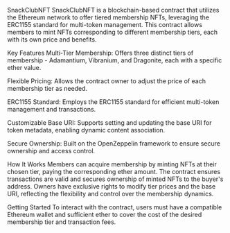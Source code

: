SnackClubNFT SnackClubNFT is a blockchain-based contract that utilizes the Ethereum network to offer tiered membership NFTs, leveraging the ERC1155 standard for multi-token management. This contract allows members to mint NFTs corresponding to different membership tiers, each with its own price and benefits.

Key Features Multi-Tier Membership: Offers three distinct tiers of membership - Adamantium, Vibranium, and Dragonite, each with a specific ether value.

Flexible Pricing: Allows the contract owner to adjust the price of each membership tier as needed.

ERC1155 Standard: Employs the ERC1155 standard for efficient multi-token management and transactions.

Customizable Base URI: Supports setting and updating the base URI for token metadata, enabling dynamic content association.

Secure Ownership: Built on the OpenZeppelin framework to ensure secure ownership and access control.

How It Works Members can acquire membership by minting NFTs at their chosen tier, paying the corresponding ether amount. The contract ensures transactions are valid and secures ownership of minted NFTs to the buyer's address. Owners have exclusive rights to modify tier prices and the base URI, reflecting the flexibility and control over the membership dynamics.

Getting Started To interact with the contract, users must have a compatible Ethereum wallet and sufficient ether to cover the cost of the desired membership tier and transaction fees.



